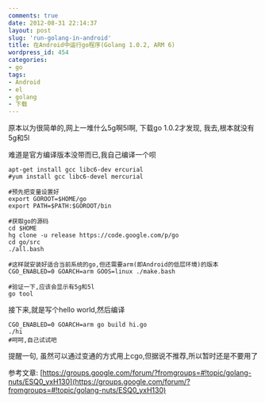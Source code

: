 ```yaml
---
comments: true
date: 2012-08-31 22:14:37
layout: post
slug: 'run-golang-in-android'
title: 在Android中运行go程序(Golang 1.0.2, ARM 6)
wordpress_id: 454
categories:
- go
tags:
- Android
- el
- golang
- 下载
---
```


原本以为很简单的,网上一堆什么5g啊5l啊, 下载go 1.0.2才发现, 我去,根本就没有5g和5l







难道是官方编译版本没带而已,我自己编译一个呗



    
    
    apt-get install gcc libc6-dev ercurial
    #yum install gcc libc6-devel mercurial
    
    #预先把变量设置好
    export GOROOT=$HOME/go
    export PATH=$PATH:$GOROOT/bin
    
    #获取go的源码
    cd $HOME
    hg clone -u release https://code.google.com/p/go
    cd go/src
    ./all.bash
    
    #这样就安装好适合当前系统的go,但还需要arm(即Android的低层环境)的版本
    CGO_ENABLED=0 GOARCH=arm GOOS=linux ./make.bash
    
    #验证一下,应该会显示有5g和5l
    go tool
    







接下来,就是写个hello world,然后编译






    
    
    CGO_ENABLED=0 GOARCH=arm go build hi.go
    ./hi
    #呵呵,自己试试吧
    





提醒一句, 虽然可以通过变通的方式用上cgo,但据说不推荐,所以暂时还是不要用了



参考文章: [https://groups.google.com/forum/?fromgroups=#!topic/golang-nuts/ESQ0_yxH130](https://groups.google.com/forum/?fromgroups=#!topic/golang-nuts/ESQ0_yxH130)
